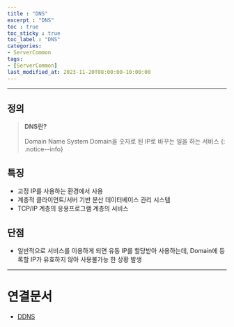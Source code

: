 ```yaml
---
title : "DNS"
excerpt : "DNS"
toc : true
toc_sticky : true
toc_label : "DNS"
categories:
- ServerCommon
tags:
- [ServerCommon]
last_modified_at: 2023-11-20T08:00:00-10:00:00
---
```

  
---
  
## 정의
> **DNS란?**  
>
>Domain Name System
>Domain을 숫자로 된 IP로 바꾸는 일을 하는 서비스 
{: .notice--info}  
  
## 특징
- 고정 IP를 사용하는 환경에서 사용
- 계층적 클라이언트/서버 기반 분산 데이터베이스 관리 시스템
- TCP/IP 계층의 응용프로그램 계층의 서비스
  
## 단점
- 일반적으로 서비스를 이용하게 되면 유동 IP를 할당받아 사용하는데, Domain에 등록할 IP가 유효하지 않아 사용불가능 한 상황 발생

---
  
# 연결문서
- [DDNS](../../servercommon/servercommon-DDNS)